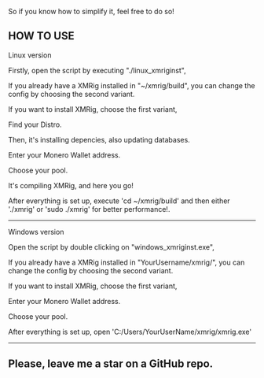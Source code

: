 So if you know how to simplify it, feel free to do so!

HOW TO USE
--------------------------------
Linux version

Firstly, open the script by executing "./linux_xmriginst",

If you already have a XMRig installed in "~/xmrig/build", you can change the config by choosing the second variant.

If you want to install XMRig, choose the first variant,

Find your Distro.

Then, it's installing depencies, also updating databases.

Enter your Monero Wallet address.

Choose your pool.

It's compiling XMRig, and here you go! 

After everything is set up, execute 'cd ~/xmrig/build' and then either './xmrig' or 'sudo ./xmrig' for better performance!.

--------------------------------
Windows version

Open the script by double clicking on "windows_xmriginst.exe",

If you already have a XMRig installed in "YourUsername/xmrig/", you can change the config by choosing the second variant.

If you want to install XMRig, choose the first variant,

Enter your Monero Wallet address.

Choose your pool.

After everything is set up, open 'C:/Users/YourUserName/xmrig/xmrig.exe'

--------------------------------

Please, leave me a star on a GitHub repo.
----
